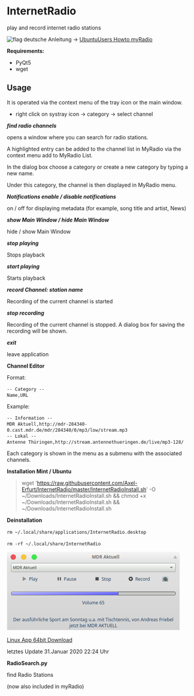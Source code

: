 # InternetRadio
play and record internet radio stations

![flag](https://github.githubassets.com/images/icons/emoji/unicode/1f1e9-1f1ea.png)
deutsche Anleitung -> [UbuntuUsers Howto myRadio](https://wiki.ubuntuusers.de/Baustelle/Howto/myRadio/)

__Requirements:__
- PyQt5
- wget

## Usage ##
It is operated via the context menu of the tray icon or the main window.

- right click on systray icon -> category -> select channel

***find radio channels***

opens a window where you can search for radio stations.

A highlighted entry can be added to the channel list in MyRadio via the context menu add to MyRadio List.

In the dialog box  choose a category or create a new category by typing a new name.

Under this category, the channel is then displayed in MyRadio menu.

***Notifications enable / disable notifications***

on / off for displaying metadata (for example, song title and artist, News)

***show Main Window / hide Main Window***

hide  / show Main Window

***stop playing***

Stops playback

***start playing***

Starts playback

***record Channel: station name***

Recording of the current channel is started

***stop recording***

Recording of the current channel is stopped. A dialog box for saving the recording will be shown.

***exit***

leave application

__Channel Editor__

Format:
```
-- Category --
Name,URL
```

Example:
```
-- Information --
MDR Aktuell,http://mdr-284340-0.cast.mdr.de/mdr/284340/0/mp3/low/stream.mp3
-- Lokal --
Antenne Thüringen,http://stream.antennethueringen.de/live/mp3-128/
```
Each category is shown in the menu as a submenu with the associated channels.

__Installation Mint / Ubuntu__

> wget 'https://raw.githubusercontent.com/Axel-Erfurt/InternetRadio/master/InternetRadioInstall.sh' -O ~/Downloads/InternetRadioInstall.sh && chmod +x ~/Downloads/InternetRadioInstall.sh && ~/Downloads/InternetRadioInstall.sh

__Deinstallation__

`rm ~/.local/share/applications/InternetRadio.desktop`

`rm -rf ~/.local/share/InternetRadio`

![alt text](https://github.com/Axel-Erfurt/InternetRadio/blob/master/radio2.png)

[Linux App 64bit Download](https://www.dropbox.com/s/zcw2lmrkqmpcto0/myRadio64.tar.gz?dl=1)

letztes Update 31.Januar 2020 22:24 Uhr

__RadioSearch.py__

find Radio Stations

(now also included in myRadio)

